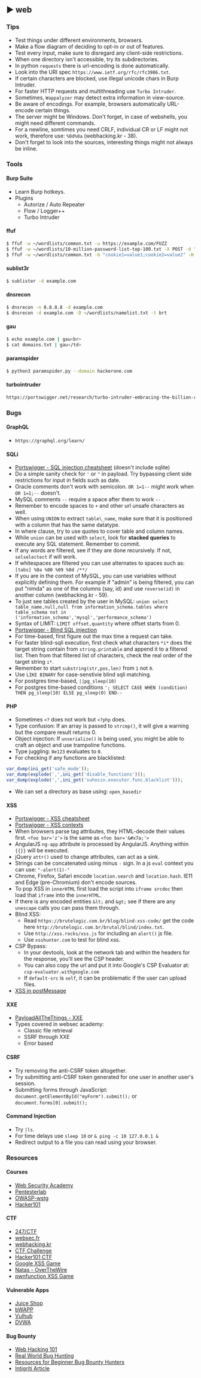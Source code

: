 ##  ► web

### Tips

- Test things under different environments, browsers.
- Make a flow diagram of deciding to opt-in or out of features.
- Test every input, make sure to disregard any client-side restrictions.
- When one directory isn't accessible, try its subdirectories.
- In python `requests` there is url-encoding is done automatically.
- Look into the URI spec `https://www.ietf.org/rfc/rfc3986.txt`.
- If certain characters are blocked, use illegal unicode chars in Burp Intruder.
- For faster HTTP requests and multithreading use `Turbo Intruder`.
- Sometimes, `Wappalyzer` may detect extra information in view-source.
- Be aware of encodings. For example, browsers automatically URL-encode certain things.
- The server might be Windows. Don't forget, in case of webshells, you might need different commands. 
- For a newline, somtimes you need CRLF, individual CR or LF might not work, therefore use: `%0d%0a` (webhacking.kr - 38).
- Don't forget to look into the sources, interesting things might not always be inline.

### Tools
#### Burp Suite
- Learn Burp hotkeys.
- Plugins
    - Autorize / Auto Repeater
    - Flow / Logger++
    - Turbo Intruder

#### ffuf
```bash
$ ffuf -w ~/wordlists/common.txt -u https://example.com/FUZZ
$ ffuf -w ~/wordlists/10-million-password-list-top-100.txt -X POST -d "username=admin&password=FUZZ" -H "Content-Type: application/x-www-form-urlencoded" -u https://www.example.com/login -mc all -fc 200
$ ffuf -w ~/wordlists/common.txt -b "cookie1=value1;cookie2=value2" -H "X-Header: ASDF" -u https://example.com/dir/FUZZ
```

#### sublist3r
```bash
$ sublister -d example.com
```

#### dnsrecon
```bash
$ dnsrecon -n 8.8.8.8 -d example.com
$ dnsrecon -d example.com -D ~/wordlists/namelist.txt -t brt
```

#### gau
```bash
$ echo example.com | gau<br>
$ cat domains.txt | gau</td>
```

#### paramspider
```bash
$ python3 paramspider.py --domain hackerone.com
```

#### turbointruder
```bash
https://portswigger.net/research/turbo-intruder-embracing-the-billion-request-attack
```

### Bugs
#### GraphQL

- `https://graphql.org/learn/`

#### SQLi

- [Portswigger - SQL injection cheatsheet](https://portswigger.net/web-security/sql-injection/cheat-sheet) (doesn't include sqlite)
- Do a simple sanity check for `'` or `"` in payload. Try bypassing client side restrictions for input in fields such as date.
- Oracle comments don't work with semicolon. `OR 1=1--` might work when `OR 1=1;--` doesn't.
- MySQL comments `--` require a space after them to work `-- `.
- Remember to encode spaces to `+` and other url unsafe characters as well.
- When using `UNION` to extract `table\_name`, make sure that it is positioned with a column that has the same datatype.
- In where clause, try to use quotes to cover table and column names.
- While `union` can be used with `select`, look for **stacked queries** to execute any SQL statement. Remember to commit.
- If any words are filtered, see if they are done recursively. If not, `selselectect` if will work.
- If whitespaces are filtered you can use alternates to spaces such as: `[tabs] %0a %00 %09 %0d /**/`
- If you are in the context of MySQL, you can use variables without explicitly defining them. For example if "admin" is being filtered, you can put "nimda" as one of the columns (say, id) and use `reverse(id)` in another column (webhacking.kr - 59).
- To just see tables created by the user in MySQL: `union select table_name,null,null from information_schema.tables where table_schema not in ('information_schema','mysql','performance_schema')`
- Syntax of LIMIT: `LIMIT offset,quantity` where offset starts from 0.
- [Portswigger - Blind SQL injection](https://portswigger.net/web-security/sql-injection/blind)
- For time-based, first figure out the max time a request can take.
- For faster blind-sqli execution, first check what characters `*i*` does the target string contain from `string.printable` and append it to a filtered list. Then from that filtered list of characters, check the real order of the target string `i*`.
- Remember to start `substring(str,pos,len)` from `1` not `0`.
- Use `LIKE BINARY` for case-senstivie blind sqli matching.
- For postgres time-based, `||pg_sleep(10)`
- For postgres time-based conditions `'; SELECT CASE WHEN (condition) THEN pg_sleep(10) ELSE pg_sleep(0) END--`

#### PHP

- Sometimes `<?` does not work but `<?php` does.
- Type confusion: If an array is passed to `strcmp()`, it will give a warning but the compare result returns 0.
- Object injection: If `unserialize()` is being used, you might be able to craft an object and use trampoline functions.
- Type juggling: `0e123` evaluates to `0`.
- For checking if any functions are blacklisted:
```php
var_dump(ini_get('safe_mode'));
var_dump(explode(',',ini_get('disable_functions')));
var_dump(explode(',',ini_get('suhosin.executor.func.blacklist')));
```
- We can set a directory as base using: `open_basedir`

#### XSS

- [Portswigger - XSS cheatsheet](https://portswigger.net/web-security/cross-site-scripting/cheat-sheet)
- [Portswigger - XSS contexts](https://portswigger.net/web-security/cross-site-scripting/contexts)
- When browsers parse tag attributes, they HTML-decode their values first. `<foo bar='z'>` is the same as `<foo bar='&#x7a;'>`
- AngularJS `ng-app` attribute is processed by AngularJS. Anything within `{{}}` will be executed.
- jQuery `attr()` used to change attributes, can act as a sink.
- Strings can be concatenated using minus `-` sign. In a js `eval` context you can use: `"-alert(1)-"`
- Chrome, Firefox, Safari encode `location.search` and `location.hash`. IE11 and Edge (pre-Chromium) don't encode sources.
- To pop XSS in `innerHTML` first load the script into `iframe srcdoc` then load that `iframe` into the `innerHTML`.
- If there is any encoded entities `&lt;` and `&gt;` see if there are any `unescape` calls you can pass them through.
- Blind XSS:
    - Read `https://brutelogic.com.br/blog/blind-xss-code/` get the code here `http://brutelogic.com.br/brutal/blind/index.txt`.
    - Use `http://xss.rocks/xss.js` for including an `alert()` js file.
    - Use `xsshunter.com` to test for blind xss.
- CSP Bypass:
    - In your devtools, look at the network tab and within the headers for the response, you'll see the CSP header.
    - You can also copy the url and put it into Google's CSP Evaluator at: `csp-evaluator.withgoogle.com`
    - If `default-src` is `self`, it can be problematic if the user can upload files.
- [XSS in postMessage](https://github.com/swisskyrepo/PayloadsAllTheThings/tree/master/XSS%20Injection#xss-in-postmessage)

#### XXE

- [PayloadAllTheThings - XXE](https://github.com/swisskyrepo/PayloadsAllTheThings/tree/master/XXE%20Injection)
- Types covered in websec academy:
    - Classic file retrieval
    - SSRF through XXE
    - Error based

#### CSRF

- Try removing the anti-CSRF token altogether.
- Try submitting anti-CSRF token generated for one user in another user's session.
- Submitting forms through JavaScript: `document.getElementById("myForm").submit();` or `document.forms[0].submit();`

#### Command Injection

- Try `|ls`.
- For time delays use `sleep 10` or `& ping -c 10 127.0.0.1 &`
- Redirect output to a file you can read using your browser.

### Resources

#### Courses

- [Web Security Academy](https://portswigger.net/web-security)
- [Pentesterlab](https://pentesterlab.com/)
- [OWASP-wstg](https://owasp.org/www-project-web-security-testing-guide/)
- [Hacker101](https://www.hackerone.com/hacker101)

#### CTF

- [247/CTF](https://247ctf.com/)
- [websec.fr](http://websec.fr/)
- [webhacking.kr](https://webhacking.kr/)
- [CTF Challenge](https://ctfchallenge.co.uk/)
- [Hacker101 CTF](https://ctf.hacker101.com/)
- [Google XSS Game](https://xss-game.appspot.com/)
- [Natas - OverTheWire](https://overthewire.org/wargames/natas/)
- [pwnfunction XSS Game](https://xss.pwnfunction.com/)

#### Vulnerable Apps

- [Juice Shop](https://owasp.org/www-project-juice-shop/)
- [bWAPP](http://www.itsecgames.com/)
- [Vulhub](https://github.com/vulhub/vulhub)
- [DVWA](http://www.dvwa.co.uk/)

#### Bug Bounty

- [Web Hacking 101](https://leanpub.com/web-hacking-101)
- [Real World Bug Hunting](https://www.amazon.in/Real-World-Bug-Hunting-Field-Hacking-ebook/dp/B072SQZ2LG)
- [Resources for Beginner Bug Bounty Hunters](https://github.com/nahamsec/Resources-for-Beginner-Bug-Bounty-Hunters/)
- [Intigriti Article](https://kb.intigriti.com/en/articles/3471127-useful-resources-about-web-hacking-bug-bounty)

